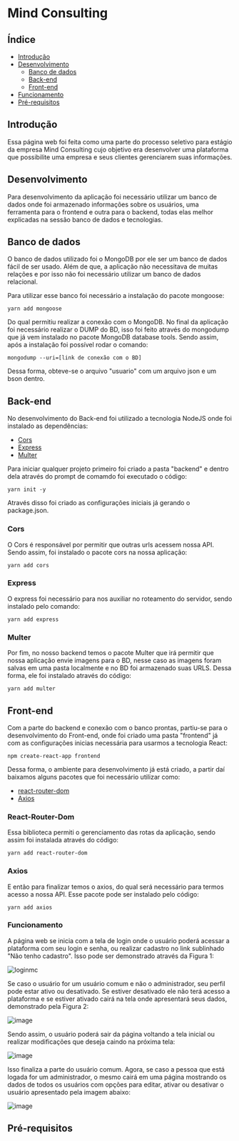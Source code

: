# Mind Consulting
<h2>Índice</h2>

   * [Introdução](#Introdução)
   * [Desenvolvimento](#Desenvolvimento)
      * [Banco de dados](#Banco-de-dados)
      * [Back-end](#Back-end)
      * [Front-end](#Front-end)
   * [Funcionamento](#Funcionamento)
   * [Pré-requisitos](#remote-files)


<h2>Introdução</h2>
  Essa página web foi feita como uma parte do processo seletivo para estágio da empresa Mind Consulting  cujo objetivo era desenvolver uma plataforma que possibilite uma empresa e seus clientes gerenciarem suas informações.

<h2>Desenvolvimento</h2>
Para desenvolvimento da aplicação foi necessário utilizar um banco de dados onde foi armazenado informações sobre os usuários, uma ferramenta para o frontend e outra para o backend, todas elas melhor explicadas na sessão banco de dados e tecnologias.

<h2> Banco de dados</h2>
  O banco de dados utilizado foi o MongoDB por ele ser um banco de dados fácil de ser usado. Além de que, a aplicação não necessitava de muitas relações e por isso não foi necessário utilizar um banco de dados relacional. 
  
  Para utilizar esse banco foi necessário a instalação do pacote mongoose:
   ```
   yarn add mongoose
   ```
  Do qual permitiu realizar a conexão com o MongoDB.
  No final da aplicação foi necessário realizar o DUMP do BD, isso foi feito através do mongodump que já vem instalado no pacote MongoDB database tools. Sendo assim, após a instalação foi possível rodar o comando:
  ```
  mongodump --uri=[link de conexão com o BD]
  ```
  Dessa forma, obteve-se o arquivo "usuario" com um arquivo json e um bson dentro.
  
  <h2>Back-end</h2>
    No desenvolvimento do Back-end foi utilizado a tecnologia NodeJS onde foi instalado as dependências:
    
   * [Cors](#Cors)
   * [Express](#Express)
   * [Multer](#Multer)
  
  Para iniciar qualquer projeto primeiro foi criado a pasta "backend" e dentro dela através do prompt de comamdo foi executado o código: 
  ```
  yarn init -y
  ```
  Através disso foi criado as configurações iniciais já gerando o package.json.
  
  <h3>Cors</h3>
  O Cors é responsável por permitir que outras urls acessem nossa API. Sendo assim, foi instalado o pacote cors na nossa aplicação:
  
  ```
  yarn add cors
  ```
  
  <h3>Express</h3>
  O express foi necessário para nos auxiliar no roteamento do servidor, sendo instalado pelo comando:
  
  ```
  yarn add express
  ```
  
  <h3>Multer</h3>
  Por fim, no nosso backend temos o pacote Multer que irá permitir que nossa aplicação envie imagens para o BD, nesse caso as imagens foram salvas em uma pasta localmente e no BD foi armazenado suas URLS. Dessa forma, ele foi instalado através do código:
  
  ```
  yarn add multer
  ```
  <h2>Front-end</h2>
  Com a parte do backend e conexão com o banco prontas, partiu-se para o desenvolvimento do Front-end, onde foi criado uma pasta "frontend" já com as configurações inicias necessária para usarmos a tecnologia React:
  
  ```
  npm create-react-app frontend
  ```
  Dessa forma, o ambiente para desenvolvimento já está criado, a partir daí baixamos alguns pacotes que foi necessário utilizar como:
  
   * [react-router-dom](#react-router-dom)
   * [Axios](#axios)
   
   <h3>React-Router-Dom</h3>
   Essa biblioteca permiti o gerenciamento das rotas da aplicação, sendo assim foi instalada através do código:
   
   ```
   yarn add react-router-dom
   ```
   
   <h3>Axios</h3>
   E então para finalizar temos o axios, do qual será necessário para termos acesso a nossa API. Esse pacote pode ser instalado pelo código: 
   
   ```
   yarn add axios
   ```
  
  <h3>Funcionamento</h3>
  
  A página web se inicia com a tela de login onde o usuário poderá acessar a plataforma com seu login e senha, ou realizar cadastro no link sublinhado "Não tenho cadastro".
  Isso pode ser demonstrado através da Figura 1:
  
  ![loginmc](https://user-images.githubusercontent.com/28029224/98066779-c0676180-1e36-11eb-9936-988a36ec3ee1.PNG)
  
  Se caso o usuário for um usuário comum e não o administrador, seu perfil pode estar ativo ou desativado. Se estiver desativado ele não terá acesso a plataforma e se estiver ativado cairá na tela onde apresentará seus dados, demonstrado pela Figura 2:
  
  ![image](https://user-images.githubusercontent.com/28029224/98067662-db3ad580-1e38-11eb-9715-9c8290c86524.png)

Sendo assim, o usuário poderá sair da página voltando a tela inicial ou realizar modificações que deseja caindo na próxima tela:

![image](https://user-images.githubusercontent.com/28029224/98067761-0cb3a100-1e39-11eb-8bc7-8b6753687136.png)

Isso finaliza a parte do usuário comum.
Agora, se caso a pessoa que está logada for um administrador, o mesmo cairá em uma página mostrando os dados de todos os usuários com opções para editar, ativar ou desativar o usuário apresentado pela imagem abaixo: 

![image](https://user-images.githubusercontent.com/28029224/98067910-6320df80-1e39-11eb-8cb4-46068d11ffc7.png)

<h2>Pré-requisitos</h2>





  
  
  
  
  

  
  
  
